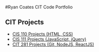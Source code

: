 #Ryan Coates CIT Code Portfolio

## CIT Projects

* [CIS 110 Projects (HTML, CSS)](https://pages.uoregon.edu/rcoates/110/)
* [CIS 111 Projects (JavaScript, jQuery)](https://pages.uoregon.edu/rcoates/111/)
* [CIT 281 Projects (Git, NodeJS, ReactJS)](https://github.com/UO-CIT)

